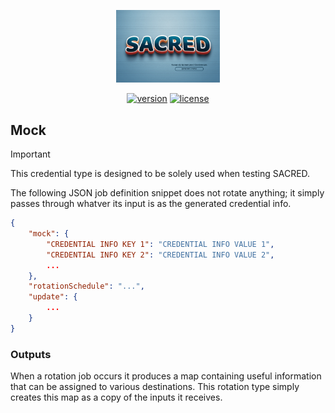 <div align="center">
    <p>
        <a align="center" href="" target="_blank">
            <img width="33%" src="../SACRED.png">
        </a>
    </p>

[![version](https://img.shields.io/powershellgallery/v/SACRED.Job)](https://www.powershellgallery.com/packages/SACRED.Job)
[![license](https://img.shields.io/github/license/ccdigix/SACRED)](https://opensource.org/license/mit/)
</div>

## Mock

> [!IMPORTANT]
> This credential type is designed to be solely used when testing SACRED.

The following JSON job definition snippet does not rotate anything; it simply passes through whatver its input is as the generated credential info.

```json
{
    "mock": {
        "CREDENTIAL INFO KEY 1": "CREDENTIAL INFO VALUE 1",
        "CREDENTIAL INFO KEY 2": "CREDENTIAL INFO VALUE 2",
        ...
    },
    "rotationSchedule": "...",
    "update": {
        ...
    }
}
```

### Outputs

When a rotation job occurs it produces a map containing useful information that can be assigned to various destinations. This rotation type simply creates this map as a copy of the inputs it receives.